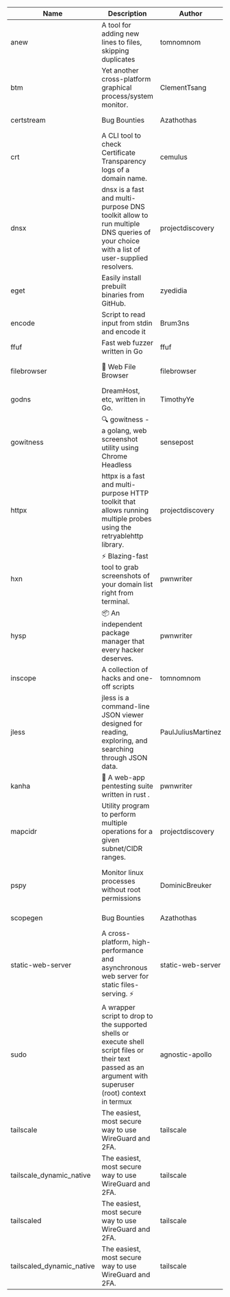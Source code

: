 | Name | Description | Author | Repository | Stars | Version | Updated | Size | SHA256SUM | B3SUM | Source | Language | License |
| ---- | ----------- | ------ | ---------- | ----- | ------- | ------- | ---- | --- | ------ | --------|-------- | ------- |
| anew | A tool for adding new lines to files, skipping duplicates | tomnomnom | [https://github.com/tomnomnom/anew](https://github.com/tomnomnom/anew) | 1105 | v0.1.1 | 2022-03-15T22:35:31Z | 1.41 MB | 2eb1386ff27e51b89de86cab5e15631a14a3661645c5d02fe151c911d5e7b91a | db660e8875356aa0783b32ef56454227251390fd7d733aedf71c59278ae005e5 | https://raw.githubusercontent.com/Azathothas/Toolpacks/main/aarch64_arm64_v8a_Android/anew | Go | MIT License |
| btm | Yet another cross-platform graphical process/system monitor. | ClementTsang | [https://github.com/ClementTsang/bottom](https://github.com/ClementTsang/bottom) | 8175 | 0.9.6 | 2023-08-27T01:43:44Z | 3.11 MB | 3972c2a025d299d7156755bd4db12b5654ec551ecb44616b64a8cc7900e51c46 | 0239eed89a8d263fca4fa5729fbeab1e12234e84773317e9dc99ff941a41c1e7 | https://raw.githubusercontent.com/Azathothas/Toolpacks/main/aarch64_arm64_v8a_Android/btm | Rust | MIT License |
| certstream |  Bug Bounties | Azathothas | [https://github.com/Azathothas/Arsenal](https://github.com/Azathothas/Arsenal) | 13 | null |  | 4.54 MB | 0df33e89377c5a2b5fbcae694720a2959eb151f4bf17a39999775fc900fafb06 | 3fe4e454b466f31ff374a98c8bc72a97c8a2052954dc740010a6c174c3b96b30 | https://raw.githubusercontent.com/Azathothas/Toolpacks/main/aarch64_arm64_v8a_Android/certstream | Shell | null |
| crt | A CLI tool to check Certificate Transparency logs of a domain name. | cemulus | [https://github.com/cemulus/crt](https://github.com/cemulus/crt) | 64 | v0.1.0 | 2022-03-08T21:41:54Z | 4.63 MB | 4bad9a5fae7d84d283701d9b0f64504eb4e6267def90a3d67962784d4c605028 | 969ebaf329a0cff73b7afc4f4a4e49966bc0e2d0d0d7d635f1754ddb7793881a | https://raw.githubusercontent.com/Azathothas/Toolpacks/main/aarch64_arm64_v8a_Android/crt | Go | Apache License 2.0 |
| dnsx | dnsx is a fast and multi-purpose DNS toolkit allow to run multiple DNS queries of your choice with a list of user-supplied resolvers. | projectdiscovery | [https://github.com/projectdiscovery/dnsx](https://github.com/projectdiscovery/dnsx) | 1818 | v1.1.6 | 2023-11-11T19:20:44Z | 25.01 MB | 2520dbf576751bced778ffda37abfb3420acfa7d0988306d2af7211ff6002d9d | 27210f9121580779cd2d6e113bf95a1051182dc26dc48b3d3f34db0e9fe7c2ff | https://raw.githubusercontent.com/Azathothas/Toolpacks/main/aarch64_arm64_v8a_Android/dnsx | Go | MIT License |
| eget | Easily install prebuilt binaries from GitHub. | zyedidia | [https://github.com/zyedidia/eget](https://github.com/zyedidia/eget) | 655 | v1.3.3 | 2023-02-22T05:15:46Z | 6.49 MB | 4ffbe5a4ddd84b7c3092c2c06b33c24d43429d2984d9fb04143036f5d08671ba | 96c2d1cb28cada27452d3c824740e4dcc9d45f3c838659cb5b74371d25f58ca3 | https://raw.githubusercontent.com/Azathothas/Toolpacks/main/aarch64_arm64_v8a_Android/eget | Go | MIT License |
| encode | Script to read input from stdin and encode it | Brum3ns | [https://github.com/Brum3ns/encode](https://github.com/Brum3ns/encode) | 18 | null |  | 2.49 MB | a558e602bd8195f86fa90ccdc3e52189803889ce1fd77e7ffcda71bb0b28df04 | 000d337f7ab5e79a030a9b5cecc448dd1bb3f9ea50b4459e06a49a7a13d423b5 | https://raw.githubusercontent.com/Azathothas/Toolpacks/main/aarch64_arm64_v8a_Android/encode | Go | MIT License |
| ffuf | Fast web fuzzer written in Go | ffuf | [https://github.com/ffuf/ffuf](https://github.com/ffuf/ffuf) | 10717 | v2.1.0 | 2023-09-16T12:23:19Z | 8.18 MB | b191c81fcea3a8c091a7302aff5b3f9225bb9ff3ec77467a55909d4bc0799e00 | 9d2569e96b00aae2ceadbe0a7f5b99dca5edef7fc795520e19aa9b0534cc0b07 | https://raw.githubusercontent.com/Azathothas/Toolpacks/main/aarch64_arm64_v8a_Android/ffuf | Go | MIT License |
| filebrowser | 📂 Web File Browser | filebrowser | [https://github.com/filebrowser/filebrowser](https://github.com/filebrowser/filebrowser) | 22024 | v2.27.0 | 2024-01-02T14:38:37Z | 13.29 MB | cb0d42109765bd6ad72e6f1cb832843da307e62ad34b4472b3c1412a1ddf1b09 | 0a631e4e01b3461139e27af499f27c07651c5736e07dc227f27aa9074c035355 | https://raw.githubusercontent.com/Azathothas/Toolpacks/main/aarch64_arm64_v8a_Android/filebrowser | Go | Apache License 2.0 |
| godns |  DreamHost, etc, written in Go. | TimothyYe | [https://github.com/TimothyYe/godns](https://github.com/TimothyYe/godns) | 1384 | v3.0.4 | 2023-10-22T12:12:07Z | 11.80 MB | 3dc8fe87d6a50045a291e797a7fe3c1b60cef2415523ee1df7aec08b9b6806db | 1f7981e4c45cc0b593f55e544430d252964c9f93fa26d2d9dbd9384f896f10f8 | https://raw.githubusercontent.com/Azathothas/Toolpacks/main/aarch64_arm64_v8a_Android/godns | Go | Apache License 2.0 |
| gowitness | 🔍 gowitness - a golang, web screenshot utility using Chrome Headless | sensepost | [https://github.com/sensepost/gowitness](https://github.com/sensepost/gowitness) | 2509 | 2.5.1 | 2023-10-29T11:11:30Z | 25.96 MB | ebca2ecd22c1b363d7a9cd50c579c2a08bc256892c26cc77afb470fdbe95474d | 35a544a50ccb894b3b97583ff264b7d5703ddea0e7de71eae4ef492c2f6ccf69 | https://raw.githubusercontent.com/Azathothas/Toolpacks/main/aarch64_arm64_v8a_Android/gowitness | Go | GNU General Public License v3.0 |
| httpx | httpx is a fast and multi-purpose HTTP toolkit that allows running multiple probes using the retryablehttp library. | projectdiscovery | [https://github.com/projectdiscovery/httpx](https://github.com/projectdiscovery/httpx) | 6303 | v1.3.7 | 2023-11-13T07:26:10Z | 39.73 MB | 87eb27fd0664640608b2c6b88308a4cb1a18474847872f70b8ebab5d13a2d929 | 6920546d8f6b1f17bef27454a59b7767bc76cb76a8e7fca834f9c1df61be1787 | https://raw.githubusercontent.com/Azathothas/Toolpacks/main/aarch64_arm64_v8a_Android/httpx | Go | MIT License |
| hxn | ⚡ Blazing-fast tool to grab screenshots of your domain list right from terminal. | pwnwriter | [https://github.com/pwnwriter/haylxon](https://github.com/pwnwriter/haylxon) | 348 | v0.1.9 | 2023-11-03T07:24:19Z | 6.03 MB | 00beea370df22444c42630214003b15aef56452b0efffe2d28b2d359c37730cb | e3c35e6a78aea80bbf6df60a7d76aeac504ae1ede83d3df1056243d581457119 | https://raw.githubusercontent.com/Azathothas/Toolpacks/main/aarch64_arm64_v8a_Android/hxn | Rust | MIT License |
| hysp | 📦 An independent package manager that every hacker deserves. | pwnwriter | [https://github.com/pwnwriter/hysp](https://github.com/pwnwriter/hysp) | 384 | v0.1.2 | 2023-12-13T15:03:18Z | 3.26 MB | 30f187974d9bbb3c7bd785920ddbde466e614a701f4e9d7c82c174329de86b10 | 3b696a38a5662ec75f5efce2f143d8ffd5972919fd079d210c6a2050df640540 | https://raw.githubusercontent.com/Azathothas/Toolpacks/main/aarch64_arm64_v8a_Android/hysp | Rust | MIT License |
| inscope | A collection of hacks and one-off scripts | tomnomnom | [https://github.com/tomnomnom/hacks](https://github.com/tomnomnom/hacks) | 1956 | null |  | 1.79 MB | 3416eccdf3446762e3abd882d59baa68e4e9eff786711b6f248b92809f09d1d4 | f86bb37bf54aa135d6f8931a933cd0c3b6d1e53f39f5cc379ba93c62fa048d37 | https://raw.githubusercontent.com/Azathothas/Toolpacks/main/aarch64_arm64_v8a_Android/inscope | Go | null |
| jless | jless is a command-line JSON viewer designed for reading, exploring, and searching through JSON data. | PaulJuliusMartinez | [https://github.com/PaulJuliusMartinez/jless](https://github.com/PaulJuliusMartinez/jless) | 4293 | v0.9.0 | 2023-07-17T02:51:34Z | 1.74 MB | 7833474dcc6a493542580897949bb4b842e0f9e2e71834ee6072c469573120f5 | 56e6f82dd4b81ec33cf1d76090f6522514c0f96bb2843c12688e1979015ee859 | https://raw.githubusercontent.com/Azathothas/Toolpacks/main/aarch64_arm64_v8a_Android/jless | Rust | MIT License |
| kanha | 🦚 A web-app pentesting suite written in rust . | pwnwriter | [https://github.com/pwnwriter/kanha](https://github.com/pwnwriter/kanha) | 219 | v-v0.1.2 | 2023-10-17T16:42:52Z | 2.78 MB | d92ce5d7f396d0cd46c7766bca3aaa0351abb4cfec0279b94783eb06dfd0d303 | 6b2ed3125975891cddc8001b3ae8b6ce658ff5828a4f36e2fba36118a4d3dd34 | https://raw.githubusercontent.com/Azathothas/Toolpacks/main/aarch64_arm64_v8a_Android/kanha | Rust | MIT License |
| mapcidr | Utility program to perform multiple operations for a given subnet/CIDR ranges. | projectdiscovery | [https://github.com/projectdiscovery/mapcidr](https://github.com/projectdiscovery/mapcidr) | 870 | v1.1.16 | 2023-11-23T07:59:56Z | 22.31 MB | bb563fc36ac9995abd85d8f38640edeecbcc572414fce1386f98f5ed71e44ee8 | 116b6614dc088c8a5c8b24f91ec7ce97e753a3216782259b3d4400207d345592 | https://raw.githubusercontent.com/Azathothas/Toolpacks/main/aarch64_arm64_v8a_Android/mapcidr | Go | MIT License |
| pspy | Monitor linux processes without root permissions | DominicBreuker | [https://github.com/DominicBreuker/pspy](https://github.com/DominicBreuker/pspy) | 4296 | v1.2.1 | 2023-01-17T21:10:08Z | 3.48 MB | a03bfd8e5a86c7a8df413cd780b6a5c267c3ae2a41b720c6c3a546d26f6dd0c9 | 431f8844e9bac0c2b8299fd6a17306efbc27835f9864c966c83226223f6b8938 | https://raw.githubusercontent.com/Azathothas/Toolpacks/main/aarch64_arm64_v8a_Android/pspy | Go | GNU General Public License v3.0 |
| scopegen |  Bug Bounties | Azathothas | [https://github.com/Azathothas/Arsenal](https://github.com/Azathothas/Arsenal) | 13 | null |  | 1.54 MB | 2d58783ff18acd4f320e24e23e069675ce7a9450a0699788bc93dac748ca40bd | 41a4dfc3b96bea9b89311691e92cc2f5635cabd341893c66fcd1e63a5835ef27 | https://raw.githubusercontent.com/Azathothas/Toolpacks/main/aarch64_arm64_v8a_Android/scopegen | Shell | null |
| static-web-server | A cross-platform, high-performance and asynchronous web server for static files-serving. ⚡ | static-web-server | [https://github.com/static-web-server/static-web-server](https://github.com/static-web-server/static-web-server) | 957 | v2.24.2 | 2023-12-28T17:38:30Z | 6.44 MB | b91c0be5c541d063ef553aeac152f2c553a22bfd26e1d9da736e4bcd6c3299d5 | b81d7d2f8f24eccd2eb58d3ed59d3fdae47075101c03e692c53ac2b4eb5023f5 | https://raw.githubusercontent.com/Azathothas/Toolpacks/main/aarch64_arm64_v8a_Android/static-web-server | Rust | Apache License 2.0 |
| sudo | A wrapper script to drop to the supported shells or execute shell script files or their text passed as an argument with superuser (root) context in termux | agnostic-apollo | [https://github.com/agnostic-apollo/sudo](https://github.com/agnostic-apollo/sudo) | 63 | v0.2.0 | 2021-04-10T21:03:11Z | 0.24 MB | 9e56787b3ca489a9eb9e3a64f54944aa92c728d18576972ef7ef6bb10ca6462c | 261a7ec6cf5ed2fbc82f8128f2583eda7faeb8939b9e08143046f0b046e504ae | https://raw.githubusercontent.com/Azathothas/Toolpacks/main/aarch64_arm64_v8a_Android/sudo | Shell | MIT License |
| tailscale | The easiest, most secure way to use WireGuard and 2FA. | tailscale | [https://github.com/tailscale/tailscale](https://github.com/tailscale/tailscale) | 14802 | v1.56.1 | 2023-12-15T19:44:23Z | 10.42 MB | a114fc9064192e1eddbf0cec8ca95ff342df0b2ae717a6f9c628387ed6451c98 | 0887795552cff90cfd0844694b6c3a87024d97fae58c9a5ce8f7d806eaf923ce | https://raw.githubusercontent.com/Azathothas/Toolpacks/main/aarch64_arm64_v8a_Android/tailscale | Go | BSD 3-Clause New or Revised License |
| tailscale_dynamic_native | The easiest, most secure way to use WireGuard and 2FA. | tailscale | [https://github.com/tailscale/tailscale](https://github.com/tailscale/tailscale) | 14802 | v1.56.1 | 2023-12-15T19:44:23Z | 10.69 MB | 1ff023ebeff524c824341062809bf925cdc34d55c58f35b06f40396523eb534a | 36c2728b266dd59e21913ec38ef8576b58df9b8f61f9b07c9f41005b4186bc6b | https://raw.githubusercontent.com/Azathothas/Toolpacks/main/aarch64_arm64_v8a_Android/tailscale_dynamic_native | Go | BSD 3-Clause New or Revised License |
| tailscaled | The easiest, most secure way to use WireGuard and 2FA. | tailscale | [https://github.com/tailscale/tailscale](https://github.com/tailscale/tailscale) | 14802 | v1.56.1 | 2023-12-15T19:44:23Z | 28.10 MB | 0340d673d4d2dcb8101c0bbfae2b4e3077626b9c48d4b930a2703a7b94029e77 | 8b556ab47194a3898393c5032987574b325777ecc36faf4dc4fdb34a52b98e2e | https://raw.githubusercontent.com/Azathothas/Toolpacks/main/aarch64_arm64_v8a_Android/tailscaled | Go | BSD 3-Clause New or Revised License |
| tailscaled_dynamic_native | The easiest, most secure way to use WireGuard and 2FA. | tailscale | [https://github.com/tailscale/tailscale](https://github.com/tailscale/tailscale) | 14802 | v1.56.1 | 2023-12-15T19:44:23Z | 29.86 MB | 24591a2e62866a8ce10341be91c91e8a6e1166b84d110df49d5dd57643de86e3 | c3417ea2b3d36621d9481de138f1673daa3e7b6e45352e5e8594562de91ea83d | https://raw.githubusercontent.com/Azathothas/Toolpacks/main/aarch64_arm64_v8a_Android/tailscaled_dynamic_native | Go | BSD 3-Clause New or Revised License |
